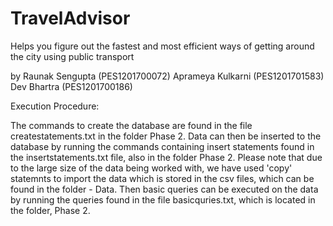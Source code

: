 # TravelAdvisor
Helps you figure out the fastest and most efficient ways of getting around the city using public transport

by 
Raunak Sengupta     (PES1201700072)
Aprameya Kulkarni   (PES1201701583)
Dev Bhartra         (PES1201700186)

Execution Procedure:

The commands to create the database are found in the file createstatements.txt in the folder Phase 2.
Data can then be inserted to the database by running the commands containing insert statements found in the insertstatements.txt file, also in the folder Phase 2. Please note that due to the large size of the data being worked with, we have used 'copy' statemnts to import the data which is stored in the csv files, which can be found in the folder - Data. 
Then basic queries can be executed on the data by running the queries found in the file basicquries.txt, which is located in the folder, Phase 2.
